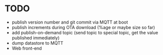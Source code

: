 # TODO

* publish version number and git commit via MQTT at boot
* publish increments during OTA download (%age or maybe size so far)
* add publish-on-demand topic (send topic to special topic, get the value published immediately)
* dump datastore to MQTT
* Web front-end

